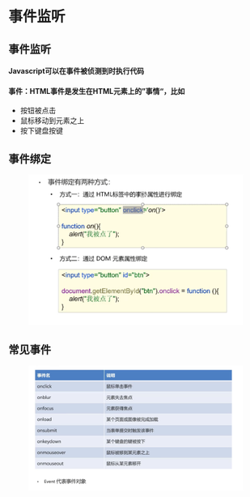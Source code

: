 # 事件监听

## 事件监听

#### Javascript可以在事件被侦测到时执行代码

#### 事件：HTML事件是发生在HTML元素上的”事情“，比如

* 按钮被点击
* 鼠标移动到元素之上
* 按下键盘按键

## 事件绑定

<figure><img src="../.gitbook/assets/image (4).png" alt=""><figcaption></figcaption></figure>

## 常见事件

<figure><img src="../.gitbook/assets/image (19).png" alt=""><figcaption></figcaption></figure>
